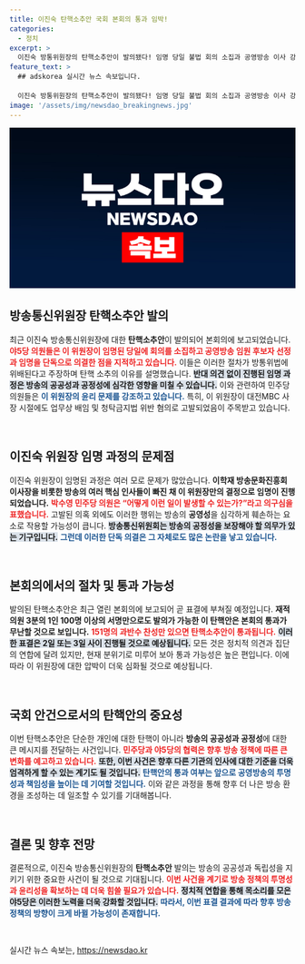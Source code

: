 ```yaml
---
title: 이진숙 탄핵소추안 국회 본회의 통과 임박!
categories:
  - 정치
excerpt: >
  이진숙 방통위원장의 탄핵소추안이 발의됐다! 임명 당일 불법 회의 소집과 공영방송 이사 강행이 주요 쟁점. 야5당은 3일 내 표결 통과를 목표로 하고 있으며, 과반 찬성 시 탄핵이 확실시된다.
feature_text: >
  ## adskorea 실시간 뉴스 속보입니다.

  이진숙 방통위원장의 탄핵소추안이 발의됐다! 임명 당일 불법 회의 소집과 공영방송 이사 강행이 주요 쟁점. 야5당은 3일 내 표결 통과를 목표로 하고 있으며, 과반 찬성 시 탄핵이 확실시된다.
image: '/assets/img/newsdao_breakingnews.jpg'
---
```


<p><img src="/assets/img/newsdao_breakingnews.jpg" alt="adskorea 속보" /></p>

<h2 data-ke-size="size26">방송통신위원장 탄핵소추안 발의</h2>

<p data-ke-size="size16">최근 이진숙 방송통신위원장에 대한 <b>탄핵소추안</b>이 발의되어 본회의에 보고되었습니다. <b><span style="color: #ee2323;">야5당 의원들은 이 위원장이 임명된 당일에 회의를 소집하고 공영방송 임원 후보자 선정과 임명을 단독으로 의결한 점을 지적하고 있습니다.</span></b> 이들은 이러한 절차가 방통위법에 위배된다고 주장하며 탄핵 소추의 이유를 설명했습니다. <b><span style="background-color: #21538527;">반대 의견 없이 진행된 임명 과정은 방송의 공공성과 공정성에 심각한 영향을 미칠 수 있습니다.</span></b> 이와 관련하여 민주당 의원들은 <b><span style="color: #1a5490;">이 위원장의 윤리 문제를 강조하고 있습니다.</span></b> 특히, 이 위원장이 대전MBC 사장 시절에도 업무상 배임 및 청탁금지법 위반 혐의로 고발되었음이 주목받고 있습니다.</p>

<p data-ke-size="size16">&nbsp;</p>

<h2 data-ke-size="size26">이진숙 위원장 임명 과정의 문제점</h2>

<p data-ke-size="size16">이진숙 위원장이 임명된 과정은 여러 모로 문제가 많았습니다. <b>이학재 방송문화진흥회 이사장을 비롯한 방송의 여러 핵심 인사들이 빠진 채 이 위원장만의 결정으로 임명이 진행되었습니다.</b> <b><span style="color: #ee2323;">박수영 민주당 의원은 “어떻게 이런 일이 발생할 수 있는가?”라고 의구심을 표했습니다.</span></b> 고발된 의혹 외에도 이러한 행위는 방송의 <b>공영성</b>을 심각하게 훼손하는 요소로 작용할 가능성이 큽니다. <b><span style="background-color: #21538527;">방송통신위원회는 방송의 공정성을 보장해야 할 의무가 있는 기구입니다.</span></b> <b><span style="color: #1a5490;">그런데 이러한 단독 의결은 그 자체로도 많은 논란을 낳고 있습니다.</span></b></p>

<p data-ke-size="size16">&nbsp;</p>

<h2 data-ke-size="size26">본회의에서의 절차 및 통과 가능성</h2>

<p data-ke-size="size16">발의된 탄핵소추안은 최근 열린 본회의에 보고되어 곧 표결에 부쳐질 예정입니다. <b>재적의원 3분의 1인 100명 이상의 서명만으로도 발의가 가능한 이 탄핵안은 본회의 통과가 무난할 것으로 보입니다.</b> <b><span style="color: #ee2323;">151명의 과반수 찬성만 있으면 탄핵소추안이 통과됩니다.</span></b> <b><span style="background-color: #21538527;">이러한 표결은 2일 또는 3일 사이 진행될 것으로 예상됩니다.</span></b> 모든 것은 정치적 의견과 집단의 연합에 달려 있지만, 현재 분위기로 미루어 보아 통과 가능성은 높은 편입니다. 이에 따라 이 위원장에 대한 압박이 더욱 심화될 것으로 예상됩니다.</p>

<p data-ke-size="size16">&nbsp;</p>

<h2 data-ke-size="size26">국회 안건으로서의 탄핵안의 중요성</h2>

<p data-ke-size="size16">이번 탄핵소추안은 단순한 개인에 대한 탄핵이 아니라 <b>방송의 공공성과 공정성</b>에 대한 큰 메시지를 전달하는 사건입니다. <b><span style="color: #ee2323;">민주당과 야5당의 협력은 향후 방송 정책에 따른 큰 변화를 예고하고 있습니다.</span></b> <b><span style="background-color: #21538527;">또한, 이번 사건은 향후 다른 기관의 인사에 대한 기준을 더욱 엄격하게 할 수 있는 계기도 될 것입니다.</span></b> <b><span style="color: #1a5490;">탄핵안의 통과 여부는 앞으로 공영방송의 투명성과 책임성을 높이는 데 기여할 것입니다.</span></b> 이와 같은 과정을 통해 향후 더 나은 방송 환경을 조성하는 데 일조할 수 있기를 기대해봅니다.</p>

<p data-ke-size="size16">&nbsp;</p>

<h2 data-ke-size="size26">결론 및 향후 전망</h2>

<p data-ke-size="size16">결론적으로, 이진숙 방송통신위원장의 <b>탄핵소추안</b> 발의는 방송의 공공성과 독립성을 지키기 위한 중요한 사건이 될 것으로 기대됩니다. <b><span style="color: #ee2323;">이번 사건을 계기로 방송 정책의 투명성과 윤리성을 확보하는 데 더욱 힘쓸 필요가 있습니다.</span></b> <b><span style="background-color: #21538527;">정치적 연합을 통해 목소리를 모은 야5당은 이러한 노력을 더욱 강화할 것입니다.</span></b> <b><span style="color: #1a5490;">따라서, 이번 표결 결과에 따라 향후 방송 정책의 방향이 크게 바뀔 가능성이 존재합니다.</span></b></p>

<p data-ke-size="size16">&nbsp;</p>
실시간 뉴스 속보는, <a href="https://newsdao.kr" rel="dofollow">https://newsdao.kr</a>


